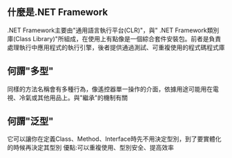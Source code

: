 ## 什麼是.NET Framework
.NET Framework主要由"通用語言執行平台(CLR)"，與" .NET Framework類別庫(Class Library)"所組成，在使用上有點像是一個綜合套件安裝包。前者是負責處理執行中應用程式的執行引擎，後者提供通過測試、可重複使用的程式碼程式庫

## 何謂"多型"
同樣的方法名稱會有多種行為，像遙控器單一操作的介面，依據用途可能用在電視、冷氣或其他用品上。與"繼承"的機制有關

## 何謂"泛型"
它可以讓你在定義Class、Method、Interface時先不用決定型別，到了要實體化的時候再決定其型別
優點:可以重複使用、型別安全、提高效率